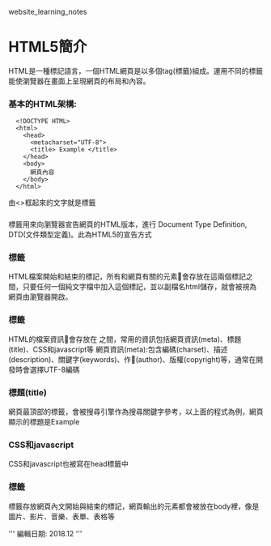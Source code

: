 website_learning_notes
# HTML5簡介
HTML是一種標記語言，一個HTML網頁是以多個tag(標籤)組成。運用不同的標籤能使瀏覽器在畫面上呈現網頁的布局和內容。
### 基本的HTML架構:
```
  <!DOCTYPE HTML>
  <html>
    <head>
      <metacharset="UTF-8">
      <title> Example </title>
    </head>
    <body>
      網頁內容
    </body>
  </html>
```
由<>框起來的文字就是標籤

### <!DOCTYPE HTML>
標籤用來向瀏覽器宣告網頁的HTML版本，進行 Document Type Definition, DTD(文件類型定義)。此為HTML5的宣告方式

### <html> </html>標籤
HTML檔案開始和結束的標記，所有和網頁有關的元素會存放在這兩個標記之間，只要任何一個純文字檔中加入這個標記，並以副檔名html儲存，就會被視為網頁由瀏覽器開啟。

### <head>標籤
  HTML的檔案資訊會存放在<head> </head>之間，常用的資訊包括網頁資訊(meta)、標題(title)、CSS和javascript等
  網頁資訊(meta):包含編碼(charset)、描述(description)、關鍵字(keywords)、作(author)、版權(copyright)等，通常在開發時會選擇UTF-8編碼
  
### 標題(title)
網頁最頂部的標籤，會被搜尋引擎作為搜尋關鍵字參考，以上面的程式為例，網頁顯示的標題是Example
### CSS和javascript
CSS和javascript也被寫在head標籤中

### <body>標籤
  <body>標籤存放網頁內文開始與結束的標記，網頁輸出的元素都會被放在body裡，像是圖片、影片、音樂、表單、表格等
    
    
    
''' 編輯日期: 2018.12 '''
